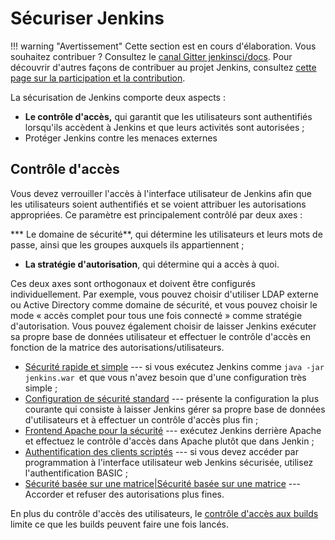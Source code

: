 # Sécuriser Jenkins

!!! warning "Avertissement"
    Cette section est en cours d'élaboration. Vous souhaitez contribuer ? Consultez le [canal Gitter jenkinsci/docs](https://app.gitter.im/#/room/#jenkins/docs:matrix.org). Pour découvrir d'autres façons de contribuer au projet Jenkins, consultez [cette page sur la participation et la contribution](https://www.jenkins.io/participate).
    
La sécurisation de Jenkins comporte deux aspects :

* **Le contrôle d'accès,** qui garantit que les utilisateurs sont authentifiés lorsqu'ils accèdent à Jenkins et que leurs activités sont autorisées ;
* Protéger Jenkins contre les menaces externes

## Contrôle d'accès

Vous devez verrouiller l'accès à l'interface utilisateur de Jenkins afin que les utilisateurs soient authentifiés et se voient attribuer les autorisations appropriées. Ce paramètre est principalement contrôlé par deux axes :

*** Le domaine de sécurité**, qui détermine les utilisateurs et leurs mots de passe, ainsi que les groupes auxquels ils appartiennent ;
* **La stratégie d'autorisation**, qui détermine qui a accès à quoi.

Ces deux axes sont orthogonaux et doivent être configurés individuellement. Par exemple, vous pouvez choisir d'utiliser LDAP externe ou Active Directory comme domaine de sécurité, et vous pouvez choisir le mode « accès complet pour tous une fois connecté » comme stratégie d'autorisation. Vous pouvez également choisir de laisser Jenkins exécuter sa propre base de données utilisateur et effectuer le contrôle d'accès en fonction de la matrice des autorisations/utilisateurs.

* [Sécurité rapide et simple](https://wiki.jenkins.io/display/JENKINS/Quick+and+Simple+Security) --- si vous exécutez Jenkins comme `java -jar jenkins.war `et que vous n'avez besoin que d'une configuration très simple ;
* [Configuration de sécurité standard](https://wiki.jenkins.io/display/JENKINS/Standard+Security+Setup) --- présente la configuration la plus courante qui consiste à laisser Jenkins gérer sa propre base de données d'utilisateurs et à effectuer un contrôle d'accès plus fin ;
* [Frontend Apache pour la sécurité](https://wiki.jenkins.io/display/JENKINS/Apache+frontend+for+security) --- exécutez Jenkins derrière Apache et effectuez le contrôle d'accès dans Apache plutôt que dans Jenkin ;
* [Authentification des clients scriptés](https://wiki.jenkins.io/display/JENKINS/Authenticating+scripted+clients) --- si vous devez accéder par programmation à l'interface utilisateur web Jenkins sécurisée, utilisez l'authentification BASIC ;
* [Sécurité basée sur une matrice|Sécurité basée sur une matrice](https://wiki.jenkins.io/display/JENKINS/Matrix-based+security) --- Accorder et refuser des autorisations plus fines.

En plus du contrôle d'accès des utilisateurs, le [contrôle d'accès aux builds](./securite-autorisation-des-compilations.md) limite ce que les builds peuvent faire une fois lancés.

